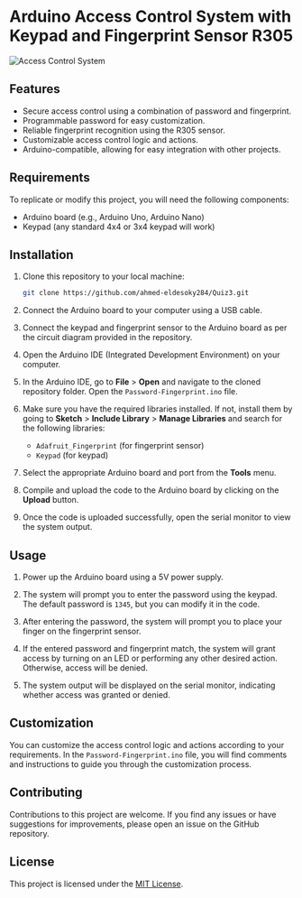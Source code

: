 # Arduino Access Control System with Keypad and Fingerprint Sensor R305

![Access Control System](https://github.com/ahmed-eldesoky284/Quiz-3/blob/main/Capture2.png)

## Features

- Secure access control using a combination of password and fingerprint.
- Programmable password for easy customization.
- Reliable fingerprint recognition using the R305 sensor.
- Customizable access control logic and actions.
- Arduino-compatible, allowing for easy integration with other projects.

## Requirements

To replicate or modify this project, you will need the following components:

- Arduino board (e.g., Arduino Uno, Arduino Nano)
- Keypad (any standard 4x4 or 3x4 keypad will work)


## Installation

1. Clone this repository to your local machine:

   ```bash
   git clone https://github.com/ahmed-eldesoky284/Quiz3.git
   ```

2. Connect the Arduino board to your computer using a USB cable.

3. Connect the keypad and fingerprint sensor to the Arduino board as per the circuit diagram provided in the repository.

4. Open the Arduino IDE (Integrated Development Environment) on your computer.

5. In the Arduino IDE, go to **File** > **Open** and navigate to the cloned repository folder. Open the `Password-Fingerprint.ino` file.

6. Make sure you have the required libraries installed. If not, install them by going to **Sketch** > **Include Library** > **Manage Libraries** and search for the following libraries:

   - `Adafruit_Fingerprint` (for fingerprint sensor)
   - `Keypad` (for keypad)

7. Select the appropriate Arduino board and port from the **Tools** menu.

8. Compile and upload the code to the Arduino board by clicking on the **Upload** button.

9. Once the code is uploaded successfully, open the serial monitor to view the system output.

## Usage

1. Power up the Arduino board using a 5V power supply.

2. The system will prompt you to enter the password using the keypad. The default password is `1345`, but you can modify it in the code.

3. After entering the password, the system will prompt you to place your finger on the fingerprint sensor.

4. If the entered password and fingerprint match, the system will grant access by turning on an LED or performing any other desired action. Otherwise, access will be denied.

5. The system output will be displayed on the serial monitor, indicating whether access was granted or denied.

## Customization

You can customize the access control logic and actions according to your requirements. In the `Password-Fingerprint.ino` file, you will find comments and instructions to guide you through the customization process.



## Contributing

Contributions to this project are welcome. If you find any issues or have suggestions for improvements, please open an issue on the GitHub repository.

## License

This project is licensed under the [MIT License](LICENSE).
